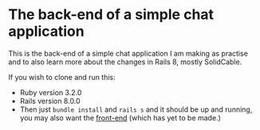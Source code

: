 # The back-end of a simple chat application

This is the back-end of a simple chat application I am making as practise and to also learn more about the changes in Rails 8, mostly SolidCable.

If you wish to clone and run this:
* Ruby version 3.2.0
* Rails version 8.0.0
* Then just `bundle install` and `rails s` and it should be up and running, you may also want the [front-end]() (which has yet to be made.)
